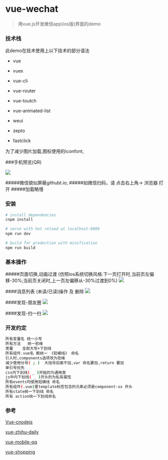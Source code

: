 # vue-wechat
> 用vue.js开发微信app(ios版)界面的demo

### 技术栈
此demo在技术使用上以下技术的部分语法
- vue
- vuex
- vue-cli
- vue-router
- vue-toutch
- vue-animated-list

- weui
- zepto
- fastclick

为了减少图片加载,图标使用的iconfont,

###手机预览(QR)

![](./src/assets/images/readme/qr-vue-wechat.png)

#####微信貌似屏蔽githubt.io;
#####如微信扫码，请 点击右上角-> 浏览器 打开
#####加载略慢


### 安装

``` bash
# install dependencies
cnpm install

# serve with hot reload at localhost:8080
npm run dev

# build for production with minification
npm run build

```

### 基本操作
#####页面切换,动画过渡
(仿照ios系统切换风格:下一页打开时,当前页左偏移-30%;当前页关闭时,上一页左偏移从-30%过渡到0%)
![](./src/assets/images/readme/view-wechat-animation.gif)

####消息列表 (未读/已读)操作 及 删除
![](./src/assets/images/readme/view-wechat-chat.gif)

####发现-朋友圈
![](./src/assets/images/readme/view-wechat-find-albums-friends.gif)

####发现-扫一扫
![](./src/assets/images/readme/view-wechat-find-sao-yi-sao.gif)


### 开发约定
``` bash
所有变量名 统一小写
所有方法   统一驼峰
常量    全部大写+下划线
所有组件.vue名 都统一 《短横线》 命名
引入时,components选项改为驼峰
减少使用分号( ; )  大括号后面不加,var 命名要加,return 要加
单引号优先
css内下划线( _ )开始的为通用类
js中内下划线( _ )开头的为私有属性
所有events均使用短横线 命名
所有组件(.vue)里template标签包含的元素必须是component-xx 开头
所有state统一下划线 命名
所有 action统一下划线命名
```


### 参考

[Vue-cnodejs](https://github.com/shinygang/Vue-cnodejs)

[vue-zhihu-daily](https://github.com/hilongjw/vue-zhihu-daily)

[vue-mobile-qq](https://github.com/hilongjw/vue-mobile-qq)

[vue-shopping](https://github.com/andylei18/vue-shopping)
